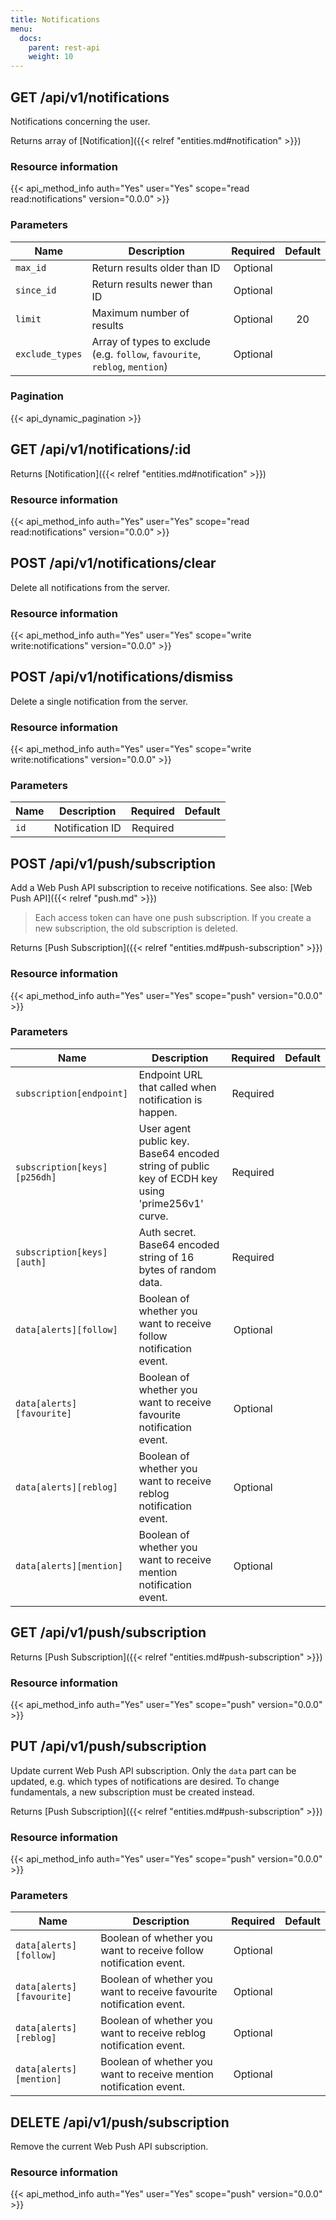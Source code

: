 ```yaml
---
title: Notifications
menu:
  docs:
    parent: rest-api
    weight: 10
---
```


## GET /api/v1/notifications

Notifications concerning the user.

Returns array of [Notification]({{< relref "entities.md#notification" >}})

### Resource information

{{< api_method_info auth="Yes" user="Yes" scope="read read:notifications" version="0.0.0" >}}

### Parameters

|Name|Description|Required|Default|
|----|-----------|:------:|:-----:|
| `max_id` | Return results older than ID | Optional ||
| `since_id` | Return results newer than ID | Optional ||
| `limit` | Maximum number of results | Optional | 20 |
| `exclude_types` | Array of types to exclude (e.g. `follow`, `favourite`, `reblog`, `mention`) | Optional ||

### Pagination

{{< api_dynamic_pagination >}}

## GET /api/v1/notifications/:id

Returns [Notification]({{< relref "entities.md#notification" >}})

### Resource information

{{< api_method_info auth="Yes" user="Yes" scope="read read:notifications" version="0.0.0" >}}

## POST /api/v1/notifications/clear

Delete all notifications from the server.

### Resource information

{{< api_method_info auth="Yes" user="Yes" scope="write write:notifications" version="0.0.0" >}}

## POST /api/v1/notifications/dismiss

Delete a single notification from the server.

### Resource information

{{< api_method_info auth="Yes" user="Yes" scope="write write:notifications" version="0.0.0" >}}

### Parameters

|Name|Description|Required|Default|
|----|-----------|:------:|:-----:|
| `id` | Notification ID | Required ||

## POST /api/v1/push/subscription

Add a Web Push API subscription to receive notifications. See also: [Web Push API]({{< relref "push.md" >}})

> Each access token can have one push subscription. If you create a new subscription, the old subscription is deleted.

Returns [Push Subscription]({{< relref "entities.md#push-subscription" >}})

### Resource information

{{< api_method_info auth="Yes" user="Yes" scope="push" version="0.0.0" >}}

### Parameters

|Name|Description|Required|Default|
|----|-----------|:------:|:-----:|
| `subscription[endpoint]` | Endpoint URL that called when notification is happen. | Required ||
| `subscription[keys][p256dh]` | User agent public key. Base64 encoded string of public key of ECDH key using 'prime256v1' curve. | Required ||
| `subscription[keys][auth]` | Auth secret. Base64 encoded string of 16 bytes of random data. | Required ||
| `data[alerts][follow]` | Boolean of whether you want to receive follow notification event. | Optional ||
| `data[alerts][favourite]` | Boolean of whether you want to receive favourite notification event. | Optional ||
| `data[alerts][reblog]` | Boolean of whether you want to receive reblog notification event. | Optional ||
| `data[alerts][mention]` | Boolean of whether you want to receive mention notification event. | Optional ||

## GET /api/v1/push/subscription

Returns [Push Subscription]({{< relref "entities.md#push-subscription" >}})

### Resource information

{{< api_method_info auth="Yes" user="Yes" scope="push" version="0.0.0" >}}

## PUT /api/v1/push/subscription

Update current Web Push API subscription. Only the `data` part can be updated, e.g. which types of notifications are desired. To change fundamentals, a new subscription must be created instead.

Returns [Push Subscription]({{< relref "entities.md#push-subscription" >}})

### Resource information

{{< api_method_info auth="Yes" user="Yes" scope="push" version="0.0.0" >}}

### Parameters

|Name|Description|Required|Default|
|----|-----------|:------:|:-----:|
| `data[alerts][follow]` | Boolean of whether you want to receive follow notification event. | Optional ||
| `data[alerts][favourite]` | Boolean of whether you want to receive favourite notification event. | Optional ||
| `data[alerts][reblog]` | Boolean of whether you want to receive reblog notification event. | Optional ||
| `data[alerts][mention]` | Boolean of whether you want to receive mention notification event. | Optional ||

## DELETE /api/v1/push/subscription

Remove the current Web Push API subscription.

### Resource information

{{< api_method_info auth="Yes" user="Yes" scope="push" version="0.0.0" >}}
